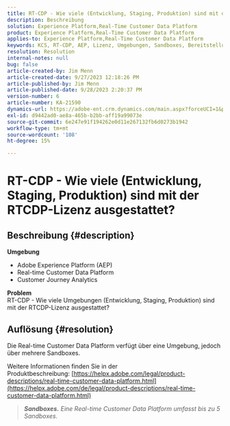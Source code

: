 ```yaml
---
title: RT-CDP - Wie viele (Entwicklung, Staging, Produktion) sind mit der RTCDP-Lizenz ausgestattet?
description: Beschreibung
solution: Experience Platform,Real-Time Customer Data Platform
product: Experience Platform,Real-Time Customer Data Platform
applies-to: Experience Platform,Real-Time Customer Data Platform
keywords: KCS, RT-CDP, AEP, Lizenz, Umgebungen, Sandboxes, Bereitstellung, Customer Journey Analytics, Entwicklung, Staging, Produktion, Adobe Experience Platform
resolution: Resolution
internal-notes: null
bug: false
article-created-by: Jim Menn
article-created-date: 9/27/2023 12:18:26 PM
article-published-by: Jim Menn
article-published-date: 9/28/2023 2:20:37 PM
version-number: 6
article-number: KA-21590
dynamics-url: https://adobe-ent.crm.dynamics.com/main.aspx?forceUCI=1&pagetype=entityrecord&etn=knowledgearticle&id=4ffb62f5-2f5d-ee11-be6f-6045bd006268
exl-id: d9442ad0-ae8a-465b-b2bb-aff19a99073e
source-git-commit: 6e247e91f194262e0d11e267132fb6d0273b1942
workflow-type: tm+mt
source-wordcount: '108'
ht-degree: 15%

---
```


# RT-CDP - Wie viele (Entwicklung, Staging, Produktion) sind mit der RTCDP-Lizenz ausgestattet?

## Beschreibung {#description}

<b>Umgebung</b>
- Adobe Experience Platform (AEP)
- Real-time Customer Data Platform
- Customer Journey Analytics




<b>Problem</b>
<br>RT-CDP - Wie viele Umgebungen (Entwicklung, Staging, Produktion) sind mit der RTCDP-Lizenz ausgestattet?<br>

## Auflösung {#resolution}


Die Real-time Customer Data Platform verfügt über eine Umgebung, jedoch über mehrere Sandboxes.

Weitere Informationen finden Sie in der Produktbeschreibung: [https://helpx.adobe.com/legal/product-descriptions/real-time-customer-data-platform.html](https://helpx.adobe.com/de/legal/product-descriptions/real-time-customer-data-platform.html)


> <b>*Sandboxes.</b> Eine Real-time Customer Data Platform umfasst bis zu 5 Sandboxes.*
